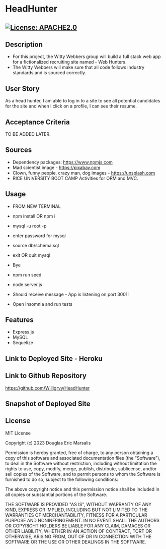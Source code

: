 # HeadHunter

## [![License: APACHE2.0](https://img.shields.io/badge/License:_MIT-orange)](https://opensource.org/license/mit/)

## Description
* For this project, the Witty Webbers group will build a full stack web app for a fictionalized recruiting site named - Web Hunters. 
* The Witty Webbers will make sure that all code follows industry standards and is sourced correctly.

## User Story
As a head hunter, I am able to log in to a site to see all potential candidates for the site and when i click on a profile, I can see their resume.

## Acceptance Criteria
TO BE ADDED LATER.

## Sources
* Dependency packages: https://www.npmjs.com 
* Mad scientist image - https://pixabay.com
* Clown, funny people, crazy man, dog images - https://unsplash.com
* RICE UNIVERSITY BOOT CAMP Activities for ORM and MVC.

## Usage
* FROM NEW TERMINAL
* npm install OR npm i
* mysql -u root -p
* enter password for mysql
* source db/schema.sql
* exit OR quit mysql
* Bye

* npm run seed
* node server.js
* Should receive message - App is listening on port 3001!

* Open Insomnia and run tests

## Features
* Express.js
* MySQL
* Sequelize

## Link to Deployed Site - Heroku


## Link to Github Repository
https://github.com/Willigrvy/HeadHunter

## Snapshot of Deployed Site

## License
MIT License

Copyright (c) 2023 Douglas Eric Marsalis

Permission is hereby granted, free of charge, to any person obtaining a copy
of this software and associated documentation files (the "Software"), to deal
in the Software without restriction, including without limitation the rights
to use, copy, modify, merge, publish, distribute, sublicense, and/or sell
copies of the Software, and to permit persons to whom the Software is
furnished to do so, subject to the following conditions:

The above copyright notice and this permission notice shall be included in all
copies or substantial portions of the Software.

THE SOFTWARE IS PROVIDED "AS IS", WITHOUT WARRANTY OF ANY KIND, EXPRESS OR
IMPLIED, INCLUDING BUT NOT LIMITED TO THE WARRANTIES OF MERCHANTABILITY,
FITNESS FOR A PARTICULAR PURPOSE AND NONINFRINGEMENT. IN NO EVENT SHALL THE
AUTHORS OR COPYRIGHT HOLDERS BE LIABLE FOR ANY CLAIM, DAMAGES OR OTHER
LIABILITY, WHETHER IN AN ACTION OF CONTRACT, TORT OR OTHERWISE, ARISING FROM,
OUT OF OR IN CONNECTION WITH THE SOFTWARE OR THE USE OR OTHER DEALINGS IN THE
SOFTWARE.
